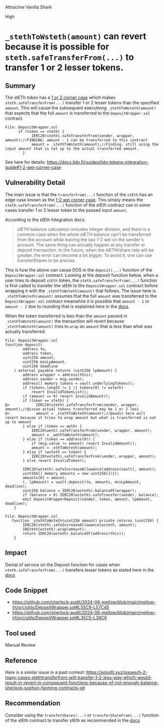 Attractive Vanilla Shark

High

# `_stethToWsteth(amount)` can revert because it is possible for `steth.safeTransferFrom(...)` to transfer 1 or 2 lesser tokens.

## Summary
The stETh token has a [1 or 2 corner case](https://docs.lido.fi/guides/lido-tokens-integration-guide#1-2-wei-corner-case) which makes `steth.safeTransferFrom(...)`  transfer 1 or 2 lesser tokens than the specified `amount`. This will cause the subsequent executiong `_stethToWsteth(amount)` that expects that the full `amount` is transferred to the `DepositWrapper.sol` contract.
```solidity
File: DepositWrapper.sol
      if (token == steth) {
            IERC20(steth).safeTransferFrom(sender, wrapper, amount);//FINDING: amount - 1 can be transferred to this contract
            amount = _stethToWsteth(amount);//Finding: still using the input amount that is not up to the actual transferred amount.
        }
```
See here for details: https://docs.lido.fi/guides/lido-tokens-integration-guide#1-2-wei-corner-case


## Vulnerability Detail
The main issue is that the `transferFrom(...)` function of the `stEth` has an edge case known as the [1-2 wei corner case](https://docs.lido.fi/guides/lido-tokens-integration-guide#1-2-wei-corner-case).  This simply means the `steth.safeTransferFrom(...)` function of the stEth contract can in some cases transfer 1 or 2 lesser token to the passed input `amount`.

According to the stEth Integration docs:

> stETH balance calculation includes integer division, and there is a common case when the whole stETH balance can't be transferred from the account while leaving the last 1-2 wei on the sender's account. The same thing can actually happen at any transfer or deposit transaction. In the future, when the stETH/share rate will be greater, the error can become a bit bigger. To avoid it, one can use transferShares to be precise.

This is how the above can cause DOS in the `deposit(...)` function of the `DepositWrapper.sol` contract.
Looking at the deposit function below, when a user tries to deposit `stEth` token, the `steth.safeTransferFrom(...)` function is first called to transfer the stEth to the `DepositWrapper.sol` contract before wrapping it with the `_stethToWsteth(amount)` that follows. The issue here is `_stethToWsteth(amount)` assumes that the full `amount` was transferred to the `DepositWrapper.sol` contract meanwhile it is possible that `amount - 1` or  `amount - 2` due to rounding that is explained here in the [docs](https://docs.lido.fi/guides/lido-tokens-integration-guide#1-2-wei-corner-case).

When the token transferred is less than the `amount` passed in `_stethToWsteth(amount)` the transaction will revert because `_stethToWsteth(amount)` tries to `wrap` an `amount` that is less than what was actually transferred.

```solidity
File: DepositWrapper.sol
function deposit(
        address to,
        address token,
        uint256 amount,
        uint256 minLpAmount,
        uint256 deadline
    ) external payable returns (uint256 lpAmount) {
        address wrapper = address(this);
        address sender = msg.sender;
        address[] memory tokens = vault.underlyingTokens();
        if (tokens.length != 1 || tokens[0] != wsteth)
            revert InvalidTokenList();
        if (amount == 0) revert InvalidAmount();
        if (token == steth) {
@>            IERC20(steth).safeTransferFrom(sender, wrapper, amount);//@issue actual tokens transferred may be 1 or 2 less
@>            amount = _stethToWsteth(amount);//@audit here will revert because it tries to wrap amount but what is transferred is not up to amount
        } else if (token == weth) {
            IERC20(weth).safeTransferFrom(sender, wrapper, amount);
            amount = _wethToWsteth(amount);
        } else if (token == address(0)) {
            if (msg.value != amount) revert InvalidAmount();
            amount = _ethToWsteth(amount);
        } else if (wsteth == token) {
            IERC20(wsteth).safeTransferFrom(sender, wrapper, amount);
        } else revert InvalidToken();

        IERC20(wsteth).safeIncreaseAllowance(address(vault), amount);
        uint256[] memory amounts = new uint256[](1);
        amounts[0] = amount;
        (, lpAmount) = vault.deposit(to, amounts, minLpAmount, deadline);
        uint256 balance = IERC20(wsteth).balanceOf(wrapper);
        if (balance > 0) IERC20(wsteth).safeTransfer(sender, balance);
        emit DepositWrapperDeposit(sender, token, amount, lpAmount, deadline);
    }
```
```solidity
File: DepositWrapper.sol
   function _stethToWsteth(uint256 amount) private returns (uint256) {
        IERC20(steth).safeIncreaseAllowance(wsteth, amount);
        IWSteth(wsteth).wrap(amount);
        return IERC20(wsteth).balanceOf(address(this));
    }
```

## Impact
Denial of service on the Deposit function for cases when `steth.safeTransferFrom(...)` transfers lesser tokens as stated here in the [docs](https://docs.lido.fi/guides/lido-tokens-integration-guide#1-2-wei-corner-case)


## Code Snippet
- https://github.com/sherlock-audit/2024-06-mellow/blob/main/mellow-lrt/src/utils/DepositWrapper.sol#L55C9-L57C45
- https://github.com/sherlock-audit/2024-06-mellow/blob/main/mellow-lrt/src/utils/DepositWrapper.sol#L35C5-L39C6


## Tool used
Manual Review

## Reference
Here is a similar issue in a past contest: https://solodit.xyz/issues/h-2-many-cases-stethtransferfrom-will-transfer-1-2-less-way-which-would-result-in-revert-in-consequent-functions-because-of-not-enough-balance-sherlock-sophon-farming-contracts-git

## Recommendation
Consider using the `transferShares(...)` or `transferShareFrom(...)` function of the stEth contract to transfer stEth as recommended in the [docs](https://docs.lido.fi/guides/lido-tokens-integration-guide#transfer-shares-function-for-steth)

